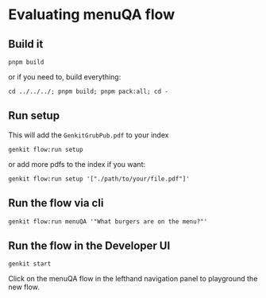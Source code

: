 # Evaluating menuQA flow

## Build it

```
pnpm build
```

or if you need to, build everything:

```
cd ../../../; pnpm build; pnpm pack:all; cd -
```

## Run setup

This will add the `GenkitGrubPub.pdf` to your index

```
genkit flow:run setup
```

or add more pdfs to the index if you want:

```
genkit flow:run setup '["./path/to/your/file.pdf"]'
```

## Run the flow via cli

```
genkit flow:run menuQA '"What burgers are on the menu?"'
```

## Run the flow in the Developer UI

```
genkit start
```

Click on the menuQA flow in the lefthand navigation panel to playground the new flow.
